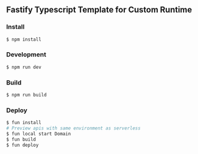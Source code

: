 ## Fastify Typescript Template for Custom Runtime

### Install

```bash
$ npm install
```

### Development

```bash
$ npm run dev
```

### Build

```bash
$ npm run build
```

### Deploy

```bash
$ fun install
# Preview apis with same environment as serverless
$ fun local start Domain
$ fun build
$ fun deploy
```

